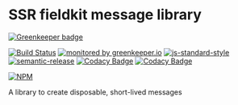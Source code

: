 # SSR fieldkit message library

[![Greenkeeper badge](https://badges.greenkeeper.io/ssr-example/message.svg)](https://greenkeeper.io/)

[![Build Status](https://travis-ci.org/ssr-example/message.svg?branch=master)](https://travis-ci.org/ssr-example/message)
[![monitored by greenkeeper.io](https://img.shields.io/badge/greenkeeper.io-monitored-brightgreen.svg)](http://greenkeeper.io/) 
[![js-standard-style](https://img.shields.io/badge/code%20style-standard-brightgreen.svg)](http://standardjs.com/)
[![semantic-release](https://img.shields.io/badge/semver-semantic%20release-e10079.svg)](https://github.com/semantic-release/semantic-release)
[![Codacy Badge](https://api.codacy.com/project/badge/Grade/de2d59baf8074f3bac2fd16ee557dacf)](https://www.codacy.com/app/ssr-example/message?utm_source=github.com&amp;utm_medium=referral&amp;utm_content=ssr-example/message&amp;utm_campaign=Badge_Grade)
[![Codacy Badge](https://api.codacy.com/project/badge/Coverage/de2d59baf8074f3bac2fd16ee557dacf)](https://www.codacy.com/app/ssr-example/message?utm_source=github.com&amp;utm_medium=referral&amp;utm_content=ssr-example/message&amp;utm_campaign=Badge_Coverage)

[![NPM](https://nodei.co/npm/ssr-fieldkit-message.png?downloads=true&downloadRank=true&stars=true)](https://nodei.co/npm/ssr-fieldkit-message/)

A library to create disposable, short-lived messages
